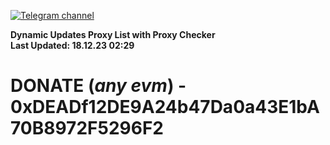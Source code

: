 [![Telegram channel](https://img.shields.io/endpoint?url=https://runkit.io/damiankrawczyk/telegram-badge/branches/master?url=https://t.me/n4z4v0d)](https://t.me/n4z4v0d) 

**Dynamic Updates Proxy List with Proxy Checker**  
**Last Updated: 18.12.23 02:29**

# DONATE (_any evm_) - 0xDEADf12DE9A24b47Da0a43E1bA70B8972F5296F2
